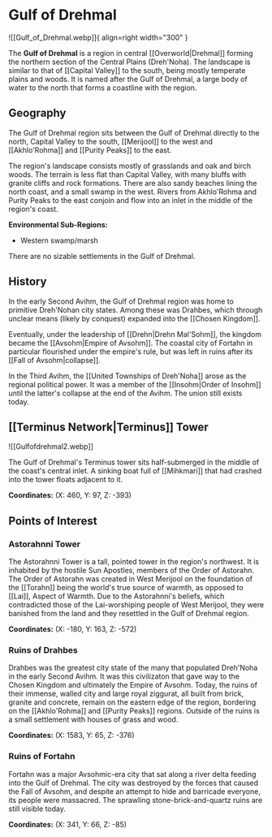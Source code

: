 # Gulf of Drehmal

![[Gulf_of_Drehmal.webp]]{ align=right width="300" }

The **Gulf of Drehmal** is a region in central [[Overworld|Drehmal]] forming the northern section of the Central Plains (Dreh'Noha). The landscape is similar to that of [[Capital Valley]] to the south, being mostly temperate plains and woods. It is named after the Gulf of Drehmal, a large body of water to the north that forms a coastline with the region.

## Geography

The Gulf of Drehmal region sits between the Gulf of Drehmal directly to the north, Capital Valley to the south, [[Merijool]] to the west and [[Akhlo'Rohma]] and [[Purity Peaks]] to the east.

The region's landscape consists mostly of grasslands and oak and birch woods. The terrain is less flat than Capital Valley, with many bluffs with granite cliffs and rock formations. There are also sandy beaches lining the north coast, and a small swamp in the west. Rivers from Akhlo'Rohma and Purity Peaks to the east conjoin and flow into an inlet in the middle of the region's coast.

**Environmental Sub-Regions:** <br>
- Western swamp/marsh

There are no sizable settlements in the Gulf of Drehmal.

## History

In the early Second Avihm, the Gulf of Drehmal region was home to primitive Dreh'Nohan city states. Among these was Drahbes, which through unclear means (likely by conquest) expanded into the [[Chosen Kingdom]].

Eventually, under the leadership of [[Drehn|Drehn Mal'Sohm]], the kingdom became the [[Avsohm|Empire of Avsohm]]. The coastal city of Fortahn in particular flourished under the empire's rule, but was left in ruins after its [[Fall of Avsohm|collapse]].

In the Third Avihm, the [[United Townships of Dreh'Noha]] arose as the regional political power. It was a member of the [[Insohm|Order of Insohm]] until the latter's collapse at the end of the Avihm. The union still exists today.

## [[Terminus Network|Terminus]] Tower

![[Gulfofdrehmal2.webp]]

The Gulf of Drehmal's Terminus tower sits half-submerged in the middle of the coast's central inlet. A sinking boat full of [[Mihkmari]] that had crashed into the tower floats adjacent to it.

**Coordinates:** (X: 460, Y: 97, Z: -393)

## Points of Interest

### Astorahnni Tower

The Astorahnni Tower is a tall, pointed tower in the region's northwest. It is inhabited by the hostile Sun Apostles, members of the Order of Astorahn. The Order of Astorahn was created in West Merijool on the foundation of the [[Torahn]] being the world's true source of warmth, as opposed to [[Lai]], Aspect of Warmth. Due to the Astorahnni's beliefs, which contradicted those of the Lai-worshiping people of West Merijool, they were banished from the land and they resettled in the Gulf of Drehmal region.

**Coordinates:** (X: -180, Y: 163, Z: -572)

### Ruins of Drahbes

Drahbes was the greatest city state of the many that populated Dreh'Noha in the early Second Avihm. It was this civilizaton that gave way to the Chosen Kingdom and ultimately the Empire of Avsohm. Today, the ruins of their immense, walled city and large royal ziggurat, all built from brick, granite and concrete, remain on the eastern edge of the region, bordering on the [[Akhlo'Rohma]] and [[Purity Peaks]] regions. Outside of the ruins is a small settlement with houses of grass and wood.

**Coordinates:** (X: 1583, Y: 65, Z: -376)

### Ruins of Fortahn

Fortahn was a major Avsohmic-era city that sat along a river delta feeding into the Gulf of Drehmal. The city was destroyed by the forces that caused the Fall of Avsohm, and despite an attempt to hide and barricade everyone, its people were massacred. The sprawling stone-brick-and-quartz ruins are still visible today.

**Coordinates:** (X: 341, Y: 66, Z: -85)
